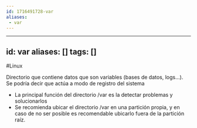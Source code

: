 ```yaml
---
id: 1716491728-var
aliases:
 - var
---
```


---
id: var
aliases: []
tags: []
---

#Linux 

Directorio que contiene datos que son variables (bases de datos, logs...). Se podría decir que actúa a modo de registro del sistema

- La principal función del directorio /var es la detectar problemas y solucionarlos
- Se recomienda ubicar el directorio /var en una partición propia, y en caso de no ser posible es recomendable ubicarlo fuera de la partición raíz.
